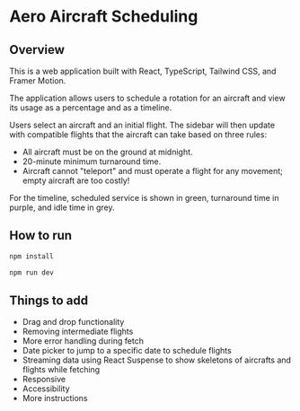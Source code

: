 # Aero Aircraft Scheduling

## Overview

This is a web application built with React, TypeScript, Tailwind CSS, and Framer Motion.

The application allows users to schedule a rotation for an aircraft and view its usage as a percentage and as a timeline.

Users select an aircraft and an initial flight. The sidebar will then update with compatible flights that the aircraft can take based on three rules:

- All aircraft must be on the ground at midnight.
- 20-minute minimum turnaround time.
- Aircraft cannot "teleport" and must operate a flight for any movement; empty aircraft are too costly!

For the timeline, scheduled service is shown in green, turnaround time in purple, and idle time in grey.

## How to run

```sh
npm install
```
```sh
npm run dev
```

## Things to add
- Drag and drop functionality
- Removing intermediate flights
- More error handling during fetch
- Date picker to jump to a specific date to schedule flights
- Streaming data using React Suspense to show skeletons of aircrafts and flights while fetching
- Responsive
- Accessibility
- More instructions